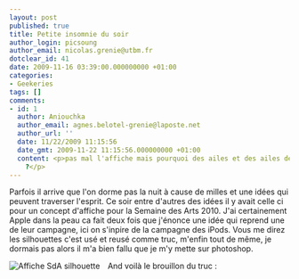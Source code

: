 ```yaml
---
layout: post
published: true
title: Petite insomnie du soir
author_login: picsoung
author_email: nicolas.grenie@utbm.fr
dotclear_id: 41
date: 2009-11-16 03:39:00.000000000 +01:00
categories:
- Geekeries
tags: []
comments:
- id: 1
  author: Aniouchka
  author_email: agnes.belotel-grenie@laposte.net
  author_url: ''
  date: 11/22/2009 11:15:56
  date_gmt: 2009-11-22 11:15:56.000000000 +01:00
  content: <p>pas mal l'affiche mais pourquoi des ailes et des ailes de chauve-souris
    ?</p>
---
```

<p>Parfois il arrive que l'on dorme pas la nuit à cause de milles et une idées qui peuvent traverser l'esprit. Ce soir entre d'autres des idées il y avait celle ci pour un concept d'affiche pour la Semaine des Arts 2010. J'ai certainement Apple dans la peau ca fait deux fois que j'énonce une idée qui reprend une de leur campagne, ici on s'inpire de la campagne des iPods.
Vous me direz les silhouettes c'est usé et reusé comme truc, m'enfin tout de même, je dormais pas alors il m'a bien fallu que je m'y mette sur photoshop.</p>


<p>And voilà le brouillon du truc&nbsp;: <a href="/public/illus_billets/silhouette.jpg"><img src="/public/illus_billets/.silhouette_m.jpg" alt="Affiche SdA silhouette" style="float:left; margin: 0 1em 1em 0;" title="Affiche SdA silhouette, nov. 2009" /></a></p>
